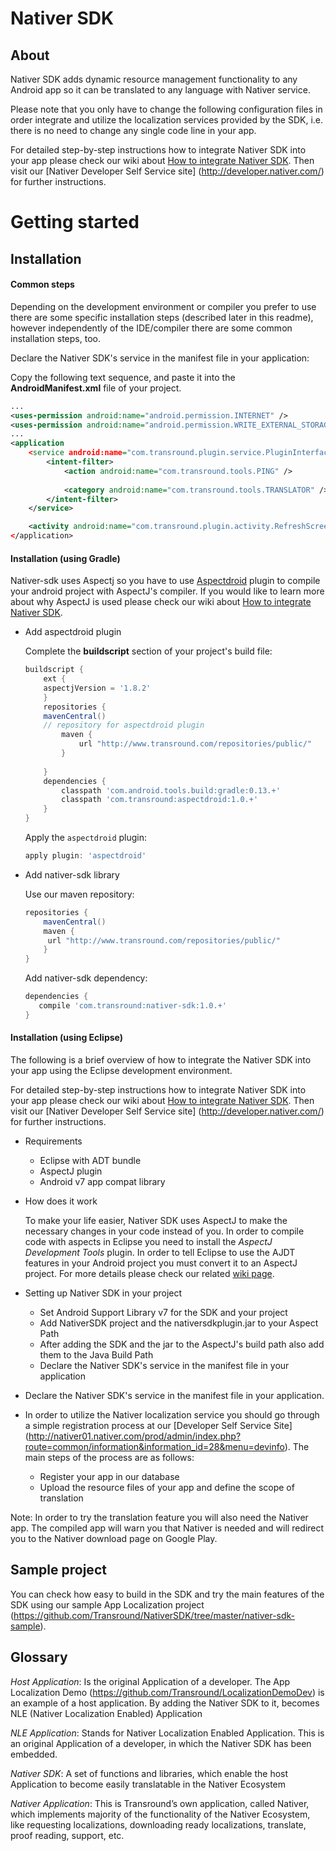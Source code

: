 Nativer SDK
===========

About
-----

Nativer SDK adds dynamic resource management functionality to any Android app so it can be translated to any language with Nativer service. 

Please note that you only have to change the following configuration files in order integrate and utilize the localization services provided by the SDK, i.e. there is no need to change any single code line in your app.

For detailed step-by-step instructions how to integrate Nativer SDK into your app please check our wiki about [How to integrate Nativer SDK](https://github.com/Transround/NativerSDK/wiki/How-to-integrate-Nativer-SDK).
Then visit our [Nativer Developer Self Service site] (http://developer.nativer.com/) for further instructions.

Getting started
===============

Installation
------------

#### Common steps

Depending on the development environment or compiler you prefer to use there are some specific installation steps (described later in this readme), however independently of the IDE/compiler there are some common installation steps, too.

Declare the Nativer SDK's service in the manifest file in your application:

Copy the following text sequence, and paste it into the **AndroidManifest.xml** file of your project.

```xml
...
<uses-permission android:name="android.permission.INTERNET" />
<uses-permission android:name="android.permission.WRITE_EXTERNAL_STORAGE" />
...
<application
	<service android:name="com.transround.plugin.service.PluginInterfaceService" >
	    <intent-filter>
	        <action android:name="com.transround.tools.PING" />
	
	        <category android:name="com.transround.tools.TRANSLATOR" />
	    </intent-filter>
	</service>

	<activity android:name="com.transround.plugin.activity.RefreshScreen" />
</application>
```

#### Installation (using Gradle)

Nativer-sdk uses Aspectj so you have to use [Aspectdroid](https://github.com/Transround/aspectdroid) plugin to compile your android project with AspectJ's compiler.
If you would like to learn more about why AspectJ is used please check our wiki about [How to integrate Nativer SDK](https://github.com/Transround/NativerSDK/wiki/How-to-integrate-Nativer-SDK).

* Add aspectdroid plugin

	Complete the **buildscript** section of your project's build file:
	```groovy
	buildscript {
	    ext {	
		aspectjVersion = '1.8.2'
	    }
	    repositories {
		mavenCentral()
		// repository for aspectdroid plugin
	        maven {
	            url "http://www.transround.com/repositories/public/"
	        }
		
	    }
	    dependencies {
	        classpath 'com.android.tools.build:gradle:0.13.+'	
	        classpath 'com.transround:aspectdroid:1.0.+'
	    }
	}
	```

	Apply the `aspectdroid` plugin:
	```groovy
	apply plugin: 'aspectdroid'
	```

* Add nativer-sdk library
	
	Use our maven repository:
	```groovy
	repositories {
	    mavenCentral()
	    maven {
	     url "http://www.transround.com/repositories/public/"
	    }
	}
	```

	Add nativer-sdk dependency:
	```groovy
	dependencies {
	   compile 'com.transround:nativer-sdk:1.0.+'    
	}
	```

#### Installation (using Eclipse)

The following is a brief overview of how to integrate the Nativer SDK into your app using the Eclipse development environment.

For detailed step-by-step instructions how to integrate Nativer SDK into your app please check our wiki about [How to integrate Nativer SDK](https://github.com/Transround/NativerSDK/wiki/How-to-integrate-Nativer-SDK).
Then visit our [Nativer Developer Self Service site] (http://developer.nativer.com/) for further instructions.

* Requirements
	- Eclipse with ADT bundle
	- AspectJ plugin
	- Android v7 app compat library
* How does it work

	To make your life easier, Nativer SDK uses AspectJ to make the necessary changes in your code instead of you.
	In order to compile code with aspects in Eclipse you need to install the *AspectJ Development Tools* plugin.
	In order to tell Eclipse to use the AJDT features in your Android project you must convert it to an AspectJ project.
	For more details please check our related [wiki page](https://github.com/Transround/NativerSDK/wiki/How-to-integrate-Nativer-SDK#3installing-aspectj).
* Setting up Nativer SDK in your project

	- Set Android Support Library v7 for the SDK and your project
	- Add NativerSDK project and the nativersdkplugin.jar to your Aspect Path
	- After adding the SDK and the jar to the AspectJ's build path also add them to the Java Build Path
	- Declare the Nativer SDK's service in the manifest file in your application

* Declare the Nativer SDK's service in the manifest file in your application. 
* In order to utilize the Nativer localization service you should go through a simple registration process at our [Developer Self Service Site] (http://nativer01.nativer.com/prod/admin/index.php?route=common/information&information_id=28&menu=devinfo). The main steps of the process are as follows:
    * Register your app in our database
    * Upload the resource files of your app and define the scope of translation

Note: In order to try the translation feature you will also need the Nativer app. The compiled app will warn you that Nativer is needed and will redirect you to the Nativer download page on Google Play.

Sample project
--------------
You can check how easy to build in the SDK and try the main features of the SDK using our sample App Localization project (https://github.com/Transround/NativerSDK/tree/master/nativer-sdk-sample).

Glossary
--------

*Host Application*: Is the original Application of a developer. The App Localization Demo (https://github.com/Transround/LocalizationDemoDev) is an example of a host application. By adding the Nativer SDK to it, becomes NLE (Nativer Localization Enabled) Application

*NLE Application*: Stands for Nativer Localization Enabled Application. This is an original Application of a developer, in which the Nativer SDK has been embedded.

*Nativer SDK*: A set of functions and libraries, which enable the host Application to become easily translatable in the Nativer Ecosystem

*Nativer Application*: This is Transround&rsquo;s own application, called Nativer, which implements majority of the functionality of the Nativer Ecosystem, like requesting localizations, downloading ready localizations, translate, proof reading, support, etc.
